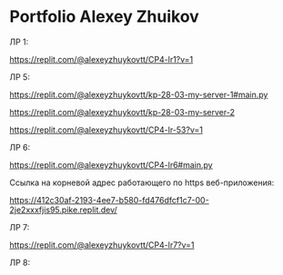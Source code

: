 # Portfolio Alexey Zhuikov

ЛР 1:

https://replit.com/@alexeyzhuykovtt/CP4-lr1?v=1


ЛР 5:

https://replit.com/@alexeyzhuykovtt/kp-28-03-my-server-1#main.py

https://replit.com/@alexeyzhuykovtt/kp-28-03-my-server-2

https://replit.com/@alexeyzhuykovtt/CP4-lr-53?v=1


ЛР 6:

https://replit.com/@alexeyzhuykovtt/CP4-lr6#main.py

Ссылка на корневой адрес работающего по https веб-приложения:

https://412c30af-2193-4ee7-b580-fd476dfcf1c7-00-2je2xxxfjis95.pike.replit.dev/


ЛР 7:

https://replit.com/@alexeyzhuykovtt/CP4-lr7?v=1


ЛР 8:
